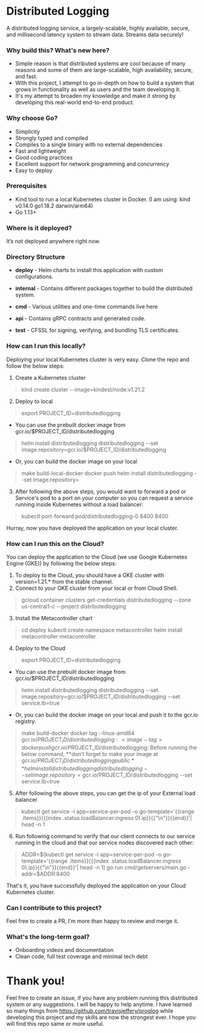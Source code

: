 # Distributed Logging
A distributed logging service, a largely-scalable, highly available, secure, and millisecond latency system to stream data. Streams data securely!

### **Why build this? What's new here?**

- Simple reason is that distributed systems are cool because of many reasons and some of them are large-scalable, high availability, secure, and fast.
- With this project, I attempt to go in-depth on how to build a system that grows in functionality as well as users and the team developing it.
- It's my attempt to broaden my knowledge and make it strong by developing this real-world end-to-end product.

### **Why choose Go?**

- Simplicity
- Strongly typed and compiled
- Compiles to a single binary with no external dependencies
- Fast and lightweight
- Good coding practices
- Excellent support for network programming and concurrency
- Easy to deploy
  
### Prerequisites
- Kind tool to run a local Kubernetes cluster in Docker. (I am using: kind v0.14.0 go1.18.2 darwin/arm64)
- Go 1.13+

### **Where is it deployed?**
It’s not deployed anywhere right now.

### Directory Structure
- **deploy** - Helm charts to install this application with custom configurations.

- **internal** - Contains different packages together to build the distributed system.

- **cmd** - Various utilities and one-time commands live here

- **api** - Contains gRPC contracts and generated code.

- **test** - CFSSL for signing, verifying, and bundling TLS certificates.

### **How can I run this locally?**
Deploying your local Kubernetes cluster is very easy. Clone the repo and follow the below steps:
1. Create a Kubernetes cluster
> kind create cluster --image=kindest/node:v1.21.2
2. Deploy to local
> export PROJECT_ID=distributedlogging
- You can use the prebuilt docker image from gcr.io/$PROJECT_ID/distributedlogging
> helm install distributedlogging distributedlogging --set image.repository=gcr.io/$PROJECT_ID/distributedlogging
- Or, you can build the docker image on your local
> make build-local-docker
> docker push <your-docker-image>
> helm install distributedlogging --set image.repository=<your-docker-image>
3. After following the above steps, you would want to forward a pod or Service's pod to a port on your computer so you can request a service running inside Kubernetes without a load balancer:
> kubectl port-forward pod/distributedlogging-0 8400 8400

Hurray, now you have deployed the application on your local cluster.

### **How can I run this on the Cloud?**
You can deploy the application to the Cloud (we use Google Kubernetes Engine (GKE)) by following the below steps:
1. To deploy to the Cloud, you should have a GKE cluster with version=1.21.* from the stable channel.
2. Connect to your GKE cluster from your local or from Cloud Shell.
> gcloud container clusters get-credentials distributedlogging --zone us-central1-c --project distributedlogging
3. Install the Metacontroller chart
> cd deploy
> kubectl create namespace metacontroller
> helm install metacontroller metacontroller
4. Deploy to the Cloud
> export PROJECT_ID=distributedlogging
- You can use the prebuilt docker image from gcr.io/$PROJECT_ID/distributedlogging
> helm install distributedlogging distributedlogging --set image.repository=gcr.io/$PROJECT_ID/distributedlogging --set service.lb=true
- Or, you can build the docker image on your local and push it to the gcr.io registry.
> make build-docker
> docker tag <your-docker-image>:<image-tag>-linux-amd64 gcr.io/$PROJECT_ID/distributedlogging:<image-tag>
> docker push gcr.io/$PROJECT_ID/distributedlogging:<image-tag>
> Before running the below command, **don’t forget to make your image at gcr.io/$PROJECT_ID/distributedlogging public**
> helm install distributedlogging distributedlogging --set image.repository=gcr.io/$PROJECT_ID/distributedlogging --set service.lb=true
5. After following the above steps, you can get the ip of your External load balancer
> kubectl get service -l app=service-per-pod -o go-template='{{range .items}}{{(index .status.loadBalancer.ingress 0).ip}}{{"\n"}}{{end}}'| head -n 1
6. Run following command to verify that our client connects to our service running in the cloud and that our service nodes discovered each other:
> ADDR=$(kubectl get service -l app=service-per-pod -o go-template='{{range .items}}{{(index .status.loadBalancer.ingress 0).ip}}{{"\n"}}{{end}}'| head -n 1)
> go run cmd/getservers/main.go -addr=$ADDR:8400

That's it, you have successfully deployed the application on your Cloud Kubernetes cluster.
### **Can I contribute to this project?**

Feel free to create a PR, I’m more than happy to review and merge it.

### **What's the long-term goal?**

- Onboarding videos and documentation
- Clean code, full test coverage and minimal tech debt

# Thank you!
Feel free to create an issue, if you have any problem running this distributed system or any suggestions. I will be happy to help anytime. I have learned so many things from https://github.com/travisjeffery/proglog while developing this project and my skills are now the strongest ever. I hope you will find this repo same or more useful.
